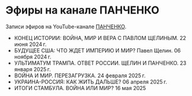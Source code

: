 # Эфиры на канале ПАНЧЕНКО

Записи эфиров на YouTube-канале [ПАНЧЕНКО](https://www.youtube.com/@PANCHENKODIANA).

- КОНЕЦ ИСТОРИИ: ВОЙНА, МИР И ВЕРА С ПАВЛОМ ЩЕЛИНЫМ. 22 июня 2024 г.
- БУДУЩЕЕ США: ЧТО ЖДЕТ ИМПЕРИЮ И МИР? Павел Щелин. 06 ноября 2024 г.
- УЛЬТИМАТУМ ТРАМПА. ОТВЕТ РОССИИ. ЩЕЛИН И ПАНЧЕНКО. 23 января 2025 г.
- ВОЙНА И МИР. ПЕРЕЗАГРУЗКА. 24 февраля 2025 г.
- УКРАИНА-РОССИЯ: КАК ЖИТЬ ДАЛЬШЕ? 06 апреля 2025 г.
- ИТОГИ СТАМБУЛА. ВОЙНА ИЛИ МИР? 16 мая 2025

